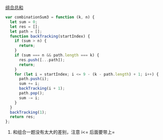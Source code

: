 <a href="https://leetcode.cn/problems/combination-sum-iii/submissions/">组合总和</a>

```js
var combinationSum3 = function (k, n) {
  let sum = 0;
  let res = [];
  let path = [];
  function backTracking(startIndex) {
    if (sum > n) {
      return;
    }
    if (sum === n && path.length === k) {
      res.push([...path]);
      return;
    }
    for (let i = startIndex; i <= 9 - (k - path.length) + 1; i++) {
      path.push(i);
      sum += i;
      backTracking(i + 1);
      path.pop();
      sum -= i;
    }
  }
  backTracking(1);
  return res;
};
```

1. 和组合一题没有太大的差别，注意 i<= 后面要带上=
